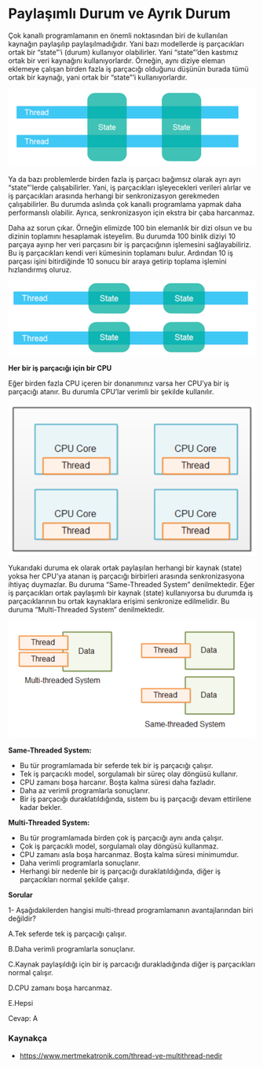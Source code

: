 # Paylaşımlı Durum ve Ayrık Durum

Çok kanallı programlamanın en önemli noktasından biri de kullanılan kaynağın paylaşılıp paylaşılmadığıdır. Yani bazı modellerde iş parçacıkları ortak bir “state”’i (durum) kullanıyor olabilirler. Yani “state”’den kastımız ortak bir veri kaynağını kullanıyorlardır. Örneğin, aynı diziye eleman eklemeye çalışan birden fazla iş parçacığı olduğunu düşünün burada tümü ortak bir kaynağı, yani ortak bir “state”’i kullanıyorlardır.

![state-calısma-mantigi](figures/state.png)

Ya da bazı problemlerde birden fazla iş parçacı bağımsız olarak ayrı ayrı “state”'lerde çalışabilirler. Yani, iş parçacıkları işleyecekleri verileri alırlar ve iş parçacıkları arasında herhangi bir senkronizasyon gerekmeden çalışabilirler. Bu durumda aslında çok kanallı programlama yapmak daha performanslı olabilir. Ayrıca, senkronizasyon için ekstra bir çaba harcanmaz. 

Daha az sorun çıkar. Örneğin elimizde 100 bin elemanlık bir dizi olsun ve bu dizinin toplamını hesaplamak isteyelim. Bu durumda 100 binlik diziyi 10 parçaya ayırıp her veri parçasını bir iş parçacığının işlemesini sağlayabiliriz. Bu iş parçacıkları kendi veri kümesinin toplamanı bulur. Ardından 10 iş parçası işini bitirdiğinde 10 sonucu bir araya getirip toplama işlemini hızlandırmış oluruz.

![state-calısma-mantigi](figures/state2.png)

**Her bir iş parçacığı için bir CPU**

Eğer birden fazla CPU içeren bir donanımınız varsa her CPU’ya bir iş parçacığı atanır. Bu durumla CPU’lar verimli bir şekilde kullanılır.

![same-threaded-system](figures/thread.png)

Yukarıdaki duruma ek olarak ortak paylaşılan herhangi bir kaynak (state) yoksa her CPU’ya atanan iş parçacığı birbirleri arasında senkronizasyona ihtiyaç duymazlar. Bu duruma “Same-Threaded System” denilmektedir. Eğer iş parçacıkları ortak paylaşımlı bir kaynak (state) kullanıyorsa bu durumda iş parçacıklarının bu ortak kaynaklara erişimi senkronize edilmelidir. Bu duruma “Multi-Threaded System” denilmektedir.

![multi-thread-system](figures/thread2.png)

**Same-Threaded System:**

* Bu tür programlamada bir seferde tek bir iş parçacığı çalışır.
* Tek iş parçacıklı model, sorgulamalı bir süreç olay döngüsü kullanır.
* CPU zamanı boşa harcanır. Boşta kalma süresi daha fazladır.
* Daha az verimli programlarla sonuçlanır.
* Bir iş parçacığı duraklatıldığında, sistem bu iş parçacığı devam ettirilene kadar bekler.

**Multi-Threaded System:**

* Bu tür programlamada birden çok iş parçacığı aynı anda çalışır.
* Çok iş parçacıklı model, sorgulamalı olay döngüsü kullanmaz.
* CPU zamanı asla boşa harcanmaz. Boşta kalma süresi minimumdur.
* Daha verimli programlarla sonuçlanır.
* Herhangi bir nedenle bir iş parçacığı duraklatıldığında, diğer iş parçacıkları normal şekilde çalışır.

**Sorular**

1- Aşağıdakilerden hangisi multi-thread programlamanın avantajlarından biri değildir?

A.Tek seferde tek iş parçacığı çalışır.

B.Daha verimli programlarla sonuçlanır.

C.Kaynak paylaşıldığı için bir iş parcacığı durakladığında diğer iş parçacıkları normal çalışır.

D.CPU zamanı boşa harcanmaz.

E.Hepsi

Cevap: A

### Kaynakça
- https://www.mertmekatronik.com/thread-ve-multithread-nedir
